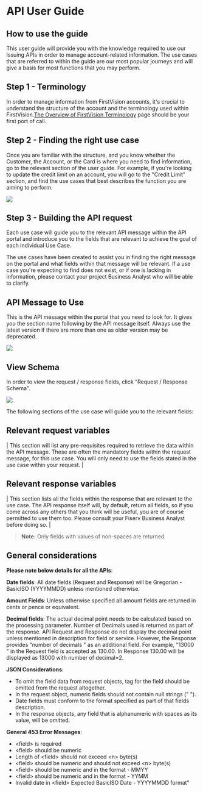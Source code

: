 API User Guide
==============

How to use the guide
--------------------

This user guide will provide you with the knowledge required to use our Issuing APIs in order to manage account-related information. The use cases that are referred to within the guide are our most popular journeys and will give a basis for most functions that you may perform.

Step 1 - Terminology
--------------------

In order to manage information from FirstVision accounts, it's crucial to understand the structure of the account and the terminology used within FirstVision.[The Overview of FirstVision Terminology](./?path=docs/getting-started/OverviewOfFirstVisionTerminology.md) page should be your first port of call.

Step 2 - Finding the right use case
-----------------------------------

Once you are familiar with the structure, and you know whether the Customer, the Account, or the Card is where you need to find information, go to the relevant section of the user guide. For example, if you're looking to update the credit limit on an account, you will go to the "Credit Limit" section, and find the use cases that best describes the function you are aiming to perform.

<img style="display:block;margin:0 auto;" src="https://raw.githubusercontent.com/Fiserv/firstvision-emea/develop/assets/images/menu.jpg">

Step 3 - Building the API request
---------------------------------

Each use case will guide you to the relevant API message within the API portal and introduce you to the fields that are relevant to achieve the goal of each individual Use Case.

The use cases have been created to assist you in finding the right message on the portal and what fields within that message will be relevant. If a use case you're expecting to find does not exist, or if one is lacking in information, please contact your project Business Analyst who will be able to clarify.

API Message to Use
------------------

This is the API message within the portal that you need to look for. It gives you the section name following by the API message itself. Always use the latest version if there are more than one as older version may be deprecated.

<img style="display:block;margin:0 auto;" src="https://raw.githubusercontent.com/Fiserv/firstvision-emea/develop/assets/images/api-message-to-use.jpg">

View Schema
------------------

In order to view the request / response fields, click "Request / Response Schema".

<img style="display:block;margin:0 auto;" src="https://raw.githubusercontent.com/Fiserv/firstvision-emea/develop/assets/images/show-model.jpg">

The following sections of the use case will guide you to the relevant fields:

Relevant request variables
--------------------------

| This section will list any pre-requisites required to retrieve the data within the API message. These are often the mandatory fields within the request message, for this use case. You will only need to use the fields stated in the use case within your request. |

Relevant response variables
---------------------------

| This section lists all the fields within the response that are relevant to the use case. The API response itself will, by default, return all fields, so if you come across any others that you think will be useful, you are of course permitted to use them too. Please consult your Fiserv Business Analyst before doing so. |

>**Note:** Only fields with values of non-spaces are returned.

General considerations
----------------------

**Please note below details for all the APIs**:

**Date fields**: All date fields (Request and Response) will be Gregorian - BasicISO (YYYYMMDD) unless mentioned otherwise.

**Amount Fields**: Unless otherwise specified all amount fields are returned in cents or pence or equivalent. </br>

**Decimal fields**: The actual decimal point needs to be calculated based on the processing parameter. Number of Decimals used is returned as part of the response. API Request and Response do not display the decimal point unless mentioned in description for field or service. However, the Response provides  "number of decimals " as an additional field. For example, "13000 " in the Request field is accepted as 130.00. In Response 130.00 will be displayed as 13000 with number of decimal=2. </br>

**JSON Considerations**: </br>
- To omit the field data from request objects, tag for the field should be omitted from the request altogether.
- In the request object, numeric fields should not contain null strings (" ").
- Date fields must conform to the format specified as part of that fields description.
- In the response objects, any field that is alphanumeric with spaces as its value, will be omitted. </br>

**General 453 Error Messages**:
- &lt;field&gt; is required
- &lt;field&gt; should be numeric
- Length of &lt;field&gt; should not exceed &lt;n&gt; byte(s)
- &lt;field&gt; should be numeric and should not exceed &lt;n&gt; byte(s)
- &lt;field&gt; should be numeric and in the format - MMYY
- &lt;field&gt; should be numeric and in the format - YYMM
- Invalid date in &lt;field&gt; Expected BasicISO Date - YYYYMMDD format"

